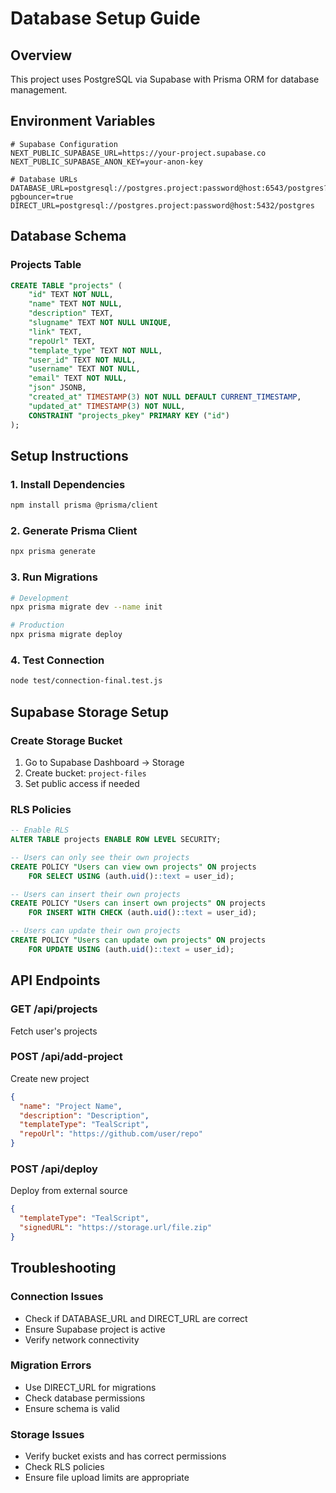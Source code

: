 # Database Setup Guide

## Overview
This project uses PostgreSQL via Supabase with Prisma ORM for database management.

## Environment Variables
```env
# Supabase Configuration
NEXT_PUBLIC_SUPABASE_URL=https://your-project.supabase.co
NEXT_PUBLIC_SUPABASE_ANON_KEY=your-anon-key

# Database URLs
DATABASE_URL=postgresql://postgres.project:password@host:6543/postgres?pgbouncer=true
DIRECT_URL=postgresql://postgres.project:password@host:5432/postgres
```

## Database Schema

### Projects Table
```sql
CREATE TABLE "projects" (
    "id" TEXT NOT NULL,
    "name" TEXT NOT NULL,
    "description" TEXT,
    "slugname" TEXT NOT NULL UNIQUE,
    "link" TEXT,
    "repoUrl" TEXT,
    "template_type" TEXT NOT NULL,
    "user_id" TEXT NOT NULL,
    "username" TEXT NOT NULL,
    "email" TEXT NOT NULL,
    "json" JSONB,
    "created_at" TIMESTAMP(3) NOT NULL DEFAULT CURRENT_TIMESTAMP,
    "updated_at" TIMESTAMP(3) NOT NULL,
    CONSTRAINT "projects_pkey" PRIMARY KEY ("id")
);
```

## Setup Instructions

### 1. Install Dependencies
```bash
npm install prisma @prisma/client
```

### 2. Generate Prisma Client
```bash
npx prisma generate
```

### 3. Run Migrations
```bash
# Development
npx prisma migrate dev --name init

# Production
npx prisma migrate deploy
```

### 4. Test Connection
```bash
node test/connection-final.test.js
```

## Supabase Storage Setup

### Create Storage Bucket
1. Go to Supabase Dashboard → Storage
2. Create bucket: `project-files`
3. Set public access if needed

### RLS Policies
```sql
-- Enable RLS
ALTER TABLE projects ENABLE ROW LEVEL SECURITY;

-- Users can only see their own projects
CREATE POLICY "Users can view own projects" ON projects
    FOR SELECT USING (auth.uid()::text = user_id);

-- Users can insert their own projects
CREATE POLICY "Users can insert own projects" ON projects
    FOR INSERT WITH CHECK (auth.uid()::text = user_id);

-- Users can update their own projects
CREATE POLICY "Users can update own projects" ON projects
    FOR UPDATE USING (auth.uid()::text = user_id);
```

## API Endpoints

### GET /api/projects
Fetch user's projects

### POST /api/add-project
Create new project
```json
{
  "name": "Project Name",
  "description": "Description",
  "templateType": "TealScript",
  "repoUrl": "https://github.com/user/repo"
}
```

### POST /api/deploy
Deploy from external source
```json
{
  "templateType": "TealScript",
  "signedURL": "https://storage.url/file.zip"
}
```

## Troubleshooting

### Connection Issues
- Check if DATABASE_URL and DIRECT_URL are correct
- Ensure Supabase project is active
- Verify network connectivity

### Migration Errors
- Use DIRECT_URL for migrations
- Check database permissions
- Ensure schema is valid

### Storage Issues
- Verify bucket exists and has correct permissions
- Check RLS policies
- Ensure file upload limits are appropriate